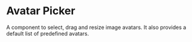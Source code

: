 # Avatar Picker

A component to select, drag and resize image avatars. It also provides a default list of predefined avatars.
